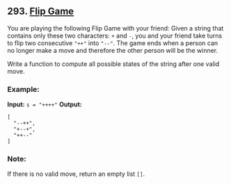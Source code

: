 ## 293. [Flip Game](https://leetcode.com/problems/flip-game/)

You are playing the following Flip Game with your friend: Given a string that contains only these two characters: `+` and `-`, you and your friend take turns to flip two consecutive `"++"` into `"--"`. The game ends when a person can no longer make a move and therefore the other person will be the winner.

Write a function to compute all possible states of the string after one valid move.

### Example:

**Input:** `s = "++++"`
**Output:**
```
[
  "--++",
  "+--+",
  "++--"
]
```

### Note: 
If there is no valid move, return an empty list `[]`.